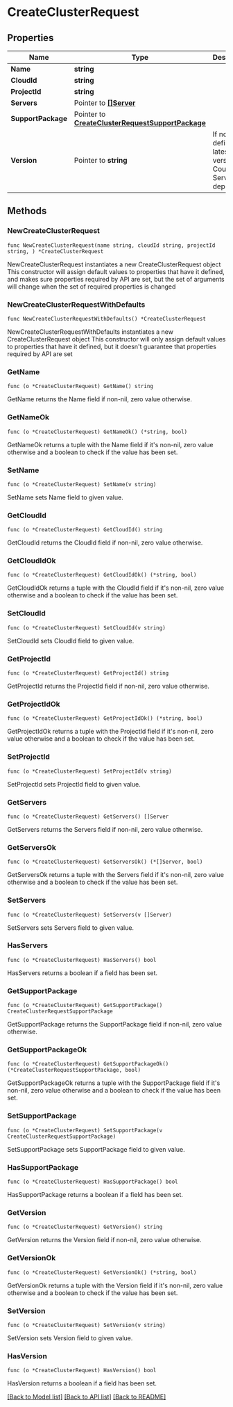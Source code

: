 # CreateClusterRequest

## Properties

Name | Type | Description | Notes
------------ | ------------- | ------------- | -------------
**Name** | **string** |  | 
**CloudId** | **string** |  | 
**ProjectId** | **string** |  | 
**Servers** | Pointer to [**[]Server**](Server.md) |  | [optional] 
**SupportPackage** | Pointer to [**CreateClusterRequestSupportPackage**](CreateClusterRequestSupportPackage.md) |  | [optional] 
**Version** | Pointer to **string** | If not defined the latest version of Couchbase Server is deployed.  | [optional] 

## Methods

### NewCreateClusterRequest

`func NewCreateClusterRequest(name string, cloudId string, projectId string, ) *CreateClusterRequest`

NewCreateClusterRequest instantiates a new CreateClusterRequest object
This constructor will assign default values to properties that have it defined,
and makes sure properties required by API are set, but the set of arguments
will change when the set of required properties is changed

### NewCreateClusterRequestWithDefaults

`func NewCreateClusterRequestWithDefaults() *CreateClusterRequest`

NewCreateClusterRequestWithDefaults instantiates a new CreateClusterRequest object
This constructor will only assign default values to properties that have it defined,
but it doesn't guarantee that properties required by API are set

### GetName

`func (o *CreateClusterRequest) GetName() string`

GetName returns the Name field if non-nil, zero value otherwise.

### GetNameOk

`func (o *CreateClusterRequest) GetNameOk() (*string, bool)`

GetNameOk returns a tuple with the Name field if it's non-nil, zero value otherwise
and a boolean to check if the value has been set.

### SetName

`func (o *CreateClusterRequest) SetName(v string)`

SetName sets Name field to given value.


### GetCloudId

`func (o *CreateClusterRequest) GetCloudId() string`

GetCloudId returns the CloudId field if non-nil, zero value otherwise.

### GetCloudIdOk

`func (o *CreateClusterRequest) GetCloudIdOk() (*string, bool)`

GetCloudIdOk returns a tuple with the CloudId field if it's non-nil, zero value otherwise
and a boolean to check if the value has been set.

### SetCloudId

`func (o *CreateClusterRequest) SetCloudId(v string)`

SetCloudId sets CloudId field to given value.


### GetProjectId

`func (o *CreateClusterRequest) GetProjectId() string`

GetProjectId returns the ProjectId field if non-nil, zero value otherwise.

### GetProjectIdOk

`func (o *CreateClusterRequest) GetProjectIdOk() (*string, bool)`

GetProjectIdOk returns a tuple with the ProjectId field if it's non-nil, zero value otherwise
and a boolean to check if the value has been set.

### SetProjectId

`func (o *CreateClusterRequest) SetProjectId(v string)`

SetProjectId sets ProjectId field to given value.


### GetServers

`func (o *CreateClusterRequest) GetServers() []Server`

GetServers returns the Servers field if non-nil, zero value otherwise.

### GetServersOk

`func (o *CreateClusterRequest) GetServersOk() (*[]Server, bool)`

GetServersOk returns a tuple with the Servers field if it's non-nil, zero value otherwise
and a boolean to check if the value has been set.

### SetServers

`func (o *CreateClusterRequest) SetServers(v []Server)`

SetServers sets Servers field to given value.

### HasServers

`func (o *CreateClusterRequest) HasServers() bool`

HasServers returns a boolean if a field has been set.

### GetSupportPackage

`func (o *CreateClusterRequest) GetSupportPackage() CreateClusterRequestSupportPackage`

GetSupportPackage returns the SupportPackage field if non-nil, zero value otherwise.

### GetSupportPackageOk

`func (o *CreateClusterRequest) GetSupportPackageOk() (*CreateClusterRequestSupportPackage, bool)`

GetSupportPackageOk returns a tuple with the SupportPackage field if it's non-nil, zero value otherwise
and a boolean to check if the value has been set.

### SetSupportPackage

`func (o *CreateClusterRequest) SetSupportPackage(v CreateClusterRequestSupportPackage)`

SetSupportPackage sets SupportPackage field to given value.

### HasSupportPackage

`func (o *CreateClusterRequest) HasSupportPackage() bool`

HasSupportPackage returns a boolean if a field has been set.

### GetVersion

`func (o *CreateClusterRequest) GetVersion() string`

GetVersion returns the Version field if non-nil, zero value otherwise.

### GetVersionOk

`func (o *CreateClusterRequest) GetVersionOk() (*string, bool)`

GetVersionOk returns a tuple with the Version field if it's non-nil, zero value otherwise
and a boolean to check if the value has been set.

### SetVersion

`func (o *CreateClusterRequest) SetVersion(v string)`

SetVersion sets Version field to given value.

### HasVersion

`func (o *CreateClusterRequest) HasVersion() bool`

HasVersion returns a boolean if a field has been set.


[[Back to Model list]](../README.md#documentation-for-models) [[Back to API list]](../README.md#documentation-for-api-endpoints) [[Back to README]](../README.md)


